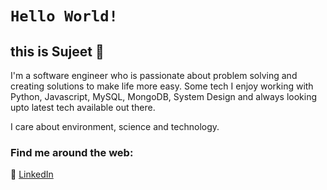 <!--
**sujeetkv/sujeetkv** is a ✨ _special_ ✨ repository because its `README.md` (this file) appears on your GitHub profile.

Here are some ideas to get you started:

- 🔭 I’m currently working on ...
- 🌱 I’m currently learning ...
- 👯 I’m looking to collaborate on ...
- 🤔 I’m looking for help with ...
- 💬 Ask me about ...
- 📫 How to reach me: ...
- 😄 Pronouns: ...
- ⚡ Fun fact: ...
-->
# `Hello World!`
## this is Sujeet :wave:

I'm a software engineer who is passionate about problem solving and creating solutions to make life more easy. Some tech I enjoy working with Python, Javascript, MySQL, MongoDB, System Design and always looking upto latest tech available out there.

I care about environment, science and technology.


### Find me around the web:

:briefcase: [LinkedIn](https://www.linkedin.com/in/sujeet-kumar-90)
